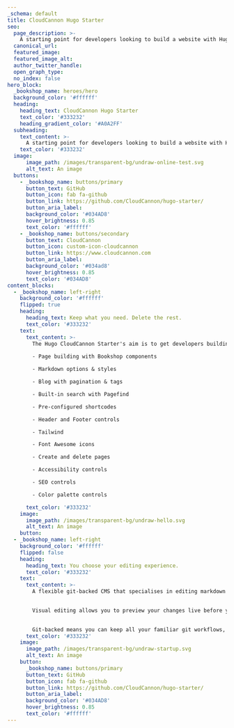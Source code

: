 ```yaml
---
_schema: default
title: CloudCannon Hugo Starter
seo:
  page_description: >-
    A starting point for developers looking to build a website with Hugo, using Bookshop components in CloudCannon.
  canonical_url:
  featured_image:
  featured_image_alt:
  author_twitter_handle:
  open_graph_type:
  no_index: false
hero_block:
  _bookshop_name: heroes/hero
  background_color: '#ffffff'
  heading:
    heading_text: CloudCannon Hugo Starter
    text_color: '#333232'
    heading_gradient_color: '#A0A2FF'
  subheading:
    text_content: >-
      A starting point for developers looking to build a website with Hugo, using Bookshop components in CloudCannon. Create your own copy, and start creating your own components to use in CloudCannon’s CMS.
    text_color: '#333232'
  image:
      image_path: /images/transparent-bg/undraw-online-test.svg
      alt_text: An image
  buttons:
    - _bookshop_name: buttons/primary
      button_text: GitHub
      button_icon: fab fa-github
      button_link: https://github.com/CloudCannon/hugo-starter/
      button_aria_label:
      background_color: '#034AD8'
      hover_brightness: 0.85
      text_color: '#ffffff'
    - _bookshop_name: buttons/secondary
      button_text: CloudCannon
      button_icon: custom-icon-cloudcannon
      button_link: https://www.cloudcannon.com
      button_aria_label:
      background_color: '#034ad8'
      hover_brightness: 0.85
      text_color: '#034AD8'
content_blocks:
  - _bookshop_name: left-right
    background_color: '#ffffff'
    flipped: true
    heading:
      heading_text: Keep what you need. Delete the rest.
      text_color: '#333232'
    text:
      text_content: >-
        The Hugo CloudCannon Starter's aim is to get developers building their own site quickly in CloudCannon. This template is trying to strike a balance between minimal, and easy-to-delete boiler plate, while providing some commonly used features out of the box:
        
        - Page building with Bookshop components

        - Markdown options & styles

        - Blog with pagination & tags

        - Built-in search with Pagefind

        - Pre-configured shortcodes

        - Header and Footer controls

        - Tailwind

        - Font Awesome icons

        - Create and delete pages

        - Accessibility controls

        - SEO controls

        - Color palette controls

      text_color: '#333232'
    image:
      image_path: /images/transparent-bg/undraw-hello.svg
      alt_text: An image
    button:
  - _bookshop_name: left-right
    background_color: '#ffffff'
    flipped: false
    heading:
      heading_text: You choose your editing experience.
      text_color: '#333232'
    text:
      text_content: >-
        A flexible git-backed CMS that specialises in editing markdown and data files. 
        

        Visual editing allows you to preview your changes live before you save them. 
        

        Git-backed means you can keep all your familiar git workflows, while providing an easy-to-understand interface for non-technical editors to collaborate via git. 
      text_color: '#333232'
    image:
      image_path: /images/transparent-bg/undraw-startup.svg
      alt_text: An image
    button:
      _bookshop_name: buttons/primary
      button_text: GitHub
      button_icon: fab fa-github
      button_link: https://github.com/CloudCannon/hugo-starter/
      button_aria_label:
      background_color: '#034AD8'
      hover_brightness: 0.85
      text_color: '#ffffff'
---
```

